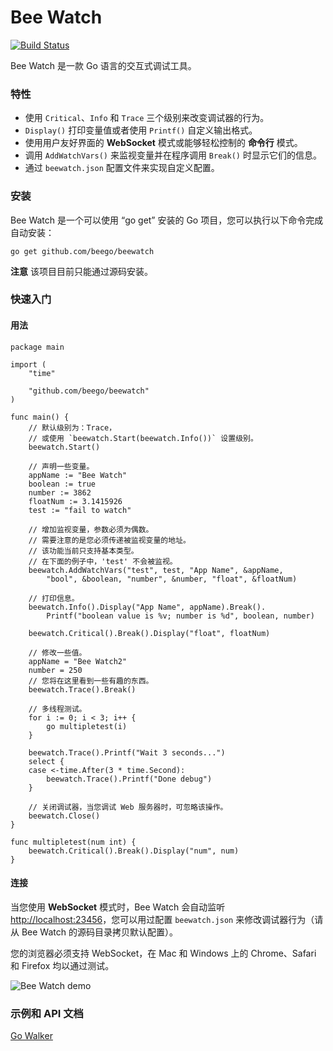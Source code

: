 # Bee Watch

[![Build Status](https://drone.io/github.com/beego/beewatch/status.png)](https://drone.io/github.com/beego/beewatch/latest)

Bee Watch 是一款 Go 语言的交互式调试工具。

### 特性

- 使用 `Critical`、`Info` 和 `Trace` 三个级别来改变调试器的行为。
- `Display()` 打印变量值或者使用 `Printf()` 自定义输出格式。
- 使用用户友好界面的 **WebSocket** 模式或能够轻松控制的 **命令行** 模式。
- 调用 `AddWatchVars()` 来监视变量并在程序调用 `Break()` 时显示它们的信息。
- 通过 `beewatch.json` 配置文件来实现自定义配置。

### 安装

Bee Watch 是一个可以使用 “go get” 安装的 Go 项目，您可以执行以下命令完成自动安装：

	go get github.com/beego/beewatch

**注意** 该项目目前只能通过源码安装。

### 快速入门

#### 用法

	package main

	import (
		"time"

		"github.com/beego/beewatch"
	)

	func main() {
		// 默认级别为：Trace，
		// 或使用 `beewatch.Start(beewatch.Info())` 设置级别。
		beewatch.Start()

		// 声明一些变量。
		appName := "Bee Watch"
		boolean := true
		number := 3862
		floatNum := 3.1415926
		test := "fail to watch"

		// 增加监视变量，参数必须为偶数。
		// 需要注意的是您必须传递被监视变量的地址。	
		// 该功能当前只支持基本类型。
		// 在下面的例子中，'test' 不会被监视。
		beewatch.AddWatchVars("test", test, "App Name", &appName,
			"bool", &boolean, "number", &number, "float", &floatNum)

		// 打印信息。
		beewatch.Info().Display("App Name", appName).Break().
			Printf("boolean value is %v; number is %d", boolean, number)

		beewatch.Critical().Break().Display("float", floatNum)

		// 修改一些值。
		appName = "Bee Watch2"
		number = 250
		// 您将在这里看到一些有趣的东西。
		beewatch.Trace().Break()

		// 多线程测试。
		for i := 0; i < 3; i++ {
			go multipletest(i)
		}

		beewatch.Trace().Printf("Wait 3 seconds...")
		select {
		case <-time.After(3 * time.Second):
			beewatch.Trace().Printf("Done debug")
		}
	
		// 关闭调试器，当您调试 Web 服务器时，可忽略该操作。
		beewatch.Close()
	}

	func multipletest(num int) {
		beewatch.Critical().Break().Display("num", num)
	}

#### 连接

当您使用 **WebSocket** 模式时，Bee Watch 会自动监听 [http://localhost:23456](http://localhost:23456)，您可以用过配置 `beewatch.json` 来修改调试器行为（请从 Bee Watch 的源码目录拷贝默认配置）。

您的浏览器必须支持 WebSocket，在 Mac 和 Windows 上的 Chrome、Safari 和 Firefox 均以通过测试。

![Bee Watch demo](https://github.com/beego/beewatch/blob/master/tests/images/demo_beewatch.png?raw=true)

### 示例和 API 文档

[Go Walker](http://gowalker.org/github.com/beego/beewatch)

